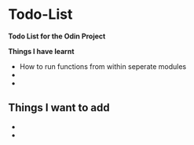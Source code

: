 # Todo-List
<b>Todo List for the Odin Project</b>

<b>Things I have learnt </b>
- How to run functions from within seperate modules
-
-

<b> Things I want to add </b>
-
-
-

